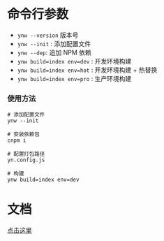 # 命令行参数

- `ynw --version` 版本号
- `ynw --init` : 添加配置文件
- `ynw --dep`: 追加 NPM 依赖
- `ynw build=index env=dev` : 开发环境构建
- `ynw build=index env=hot` : 开发环境构建 + 热替换
- `ynw build=index env=pro` : 生产环境构建

### 使用方法

```shell
# 添加配置文件
ynw --init

# 安装依赖包
cnpm i

# 配置打包路径
yn.config.js

# 构建
ynw build=index env=dev
```

# 文档

[点击这里](https://github.com/liqiang0335/ynw/tree/master/api)
